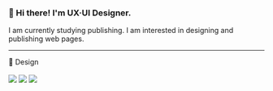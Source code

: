 ### 👋 Hi there! I'm UX·UI Designer.
I am currently studying publishing.
I am interested in designing and publishing web pages.

------------------------------------------------------

:art: Design <br><br>
<img src="https://img.shields.io/badge/Figma-F24E1E?style=for-the-badge&logo=Figma&logoColor=white">
<img src="https://img.shields.io/badge/Photoshop-31A8FF?style=for-the-badge&logo=Adobe Photoshop&logoColor=white">
<img src="https://img.shields.io/badge/Illustrator-FF9A00?style=for-the-badge&logo=Adobe Illustrator&logoColor=white">

<!--
**haezoo25/haezoo25** is a ✨ _special_ ✨ repository because its `README.md` (this file) appears on your GitHub profile.

Here are some ideas to get you started:

- 🔭 I’m currently working on ...
- 🌱 I’m currently learning ...
- 👯 I’m looking to collaborate on ...
- 🤔 I’m looking for help with ...
- 💬 Ask me about ...
- 📫 How to reach me: ...
- 😄 Pronouns: ...
- ⚡ Fun fact: ...
-->
